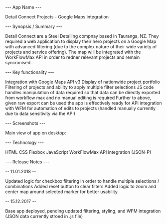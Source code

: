 --- App Name ---

Detail Connect Projects - Google Maps integration

--- Synopsis / Summary ---

Detail Connect are a Steel Detailing compnay based in Tauranga, NZ. They required a web application to display their hero projects on a Google Map with advanced filtering (due to the complex nature of their wide variety of projects and service offering). The map will be integrated with the WorkFlowMax API in order to redner relevant projects and remain syncronised.  

--- Key functionality ---

Integration with Google Maps API v3
Display of nationwide project portfolio
Filtering of projects and ability to apply multiple filter selections
JS code handles manipulation of data required so that data can be directly exported from workflow max and no manual editing is required
Further to above, given raw export can be used the app is effectively ready for API integration with WFM for automation of edits to projects (handled manually currently due to data sensitivity via the API)

--- Screenshots ---

Main view of app on desktop:

--- Technology ---

HTML
CSS
Flexbox
JavaScript 
WorkFlowMax API integration (JSON-P)

--- Release Notes ---

-- 11.01.2018 --

Updated logic for checkbox filtering in order to handle multiple selections / combinations
Added reset button to clear filters
Added logic to zoom and center map around selected marker for better usability

-- 15.12.2017 --

Base app deployed, pending updated filtering, styling, and WFM integration (JSON data currently stroed in .js file)
